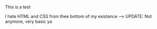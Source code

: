 This is a test


I hate HTML and CSS from thee bottom of my existance
--> UPDATE: Not anymore, very basic ya
